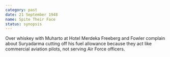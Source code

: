 ```yaml
---
category: past
date: 21 September 1948
name: Spite Their Face
status: synopsis
---
```

Over whiskey with Muharto at Hotel Merdeka Freeberg and Fowler complain about Suryadarma cutting off his fuel allowance because they act like commercial aviation pilots, not serving Air Force officers.
